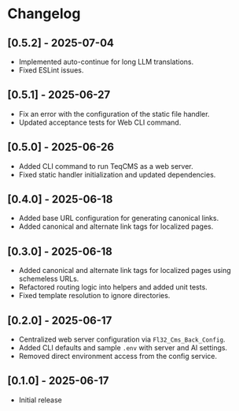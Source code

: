 # Changelog

## [0.5.2] - 2025-07-04

- Implemented auto-continue for long LLM translations.
- Fixed ESLint issues.

## [0.5.1] - 2025-06-27

- Fix an error with the configuration of the static file handler.
- Updated acceptance tests for Web CLI command.

## [0.5.0] - 2025-06-26

- Added CLI command to run TeqCMS as a web server.
- Fixed static handler initialization and updated dependencies.

## [0.4.0] - 2025-06-18

- Added base URL configuration for generating canonical links.
- Added canonical and alternate link tags for localized pages.

## [0.3.0] - 2025-06-18

- Added canonical and alternate link tags for localized pages using schemeless URLs.
- Refactored routing logic into helpers and added unit tests.
- Fixed template resolution to ignore directories.

## [0.2.0] - 2025-06-17

- Centralized web server configuration via `Fl32_Cms_Back_Config`.
- Added CLI defaults and sample `.env` with server and AI settings.
- Removed direct environment access from the config service.

## [0.1.0] - 2025-06-17

- Initial release
